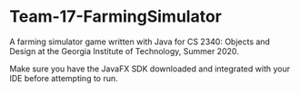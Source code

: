 # Team-17-FarmingSimulator
A farming simulator game written with Java for CS 2340: Objects and Design at the Georgia Institute of Technology, Summer 2020.

Make sure you have the JavaFX SDK downloaded and integrated with your IDE before attempting to run.
